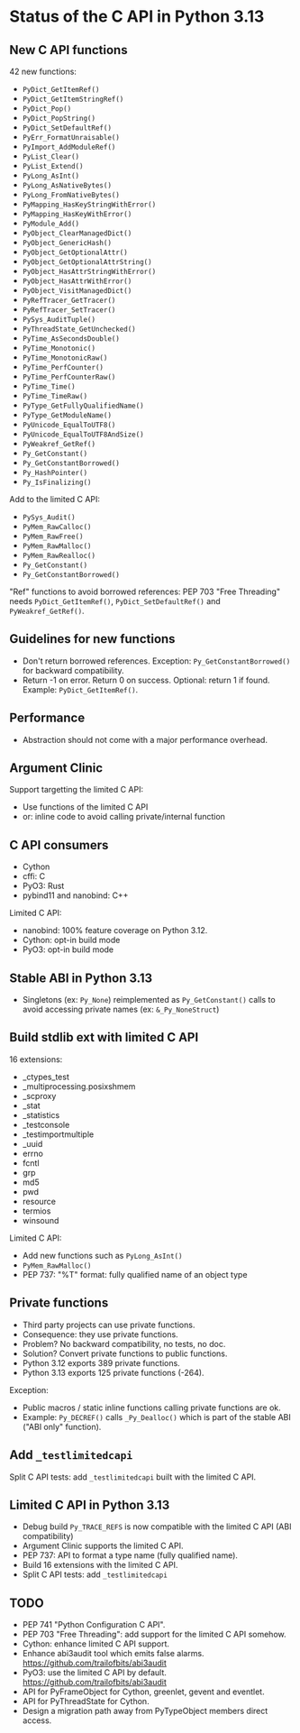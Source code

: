 # Status of the C API in Python 3.13

## New C API functions

42 new functions:

* ``PyDict_GetItemRef()``
* ``PyDict_GetItemStringRef()``
* ``PyDict_Pop()``
* ``PyDict_PopString()``
* ``PyDict_SetDefaultRef()``
* ``PyErr_FormatUnraisable()``
* ``PyImport_AddModuleRef()``
* ``PyList_Clear()``
* ``PyList_Extend()``
* ``PyLong_AsInt()``
* ``PyLong_AsNativeBytes()``
* ``PyLong_FromNativeBytes()``
* ``PyMapping_HasKeyStringWithError()``
* ``PyMapping_HasKeyWithError()``
* ``PyModule_Add()``
* ``PyObject_ClearManagedDict()``
* ``PyObject_GenericHash()``
* ``PyObject_GetOptionalAttr()``
* ``PyObject_GetOptionalAttrString()``
* ``PyObject_HasAttrStringWithError()``
* ``PyObject_HasAttrWithError()``
* ``PyObject_VisitManagedDict()``
* ``PyRefTracer_GetTracer()``
* ``PyRefTracer_SetTracer()``
* ``PySys_AuditTuple()``
* ``PyThreadState_GetUnchecked()``
* ``PyTime_AsSecondsDouble()``
* ``PyTime_Monotonic()``
* ``PyTime_MonotonicRaw()``
* ``PyTime_PerfCounter()``
* ``PyTime_PerfCounterRaw()``
* ``PyTime_Time()``
* ``PyTime_TimeRaw()``
* ``PyType_GetFullyQualifiedName()``
* ``PyType_GetModuleName()``
* ``PyUnicode_EqualToUTF8()``
* ``PyUnicode_EqualToUTF8AndSize()``
* ``PyWeakref_GetRef()``
* ``Py_GetConstant()``
* ``Py_GetConstantBorrowed()``
* ``Py_HashPointer()``
* ``Py_IsFinalizing()``

Add to the limited C API:

* ``PySys_Audit()``
* ``PyMem_RawCalloc()``
* ``PyMem_RawFree()``
* ``PyMem_RawMalloc()``
* ``PyMem_RawRealloc()``
* ``Py_GetConstant()``
* ``Py_GetConstantBorrowed()``

"Ref" functions to avoid borrowed references: PEP 703 "Free Threading" needs
``PyDict_GetItemRef()``, ``PyDict_SetDefaultRef()`` and ``PyWeakref_GetRef()``.

## Guidelines for new functions

* Don't return borrowed references. Exception: ``Py_GetConstantBorrowed()``
  for backward compatibility.
* Return -1 on error. Return 0 on success. Optional: return 1 if found.
  Example: `PyDict_GetItemRef()`.

## Performance

* Abstraction should not come with a major performance overhead.

## Argument Clinic

Support targetting the limited C API:

* Use functions of the limited C API
* or: inline code to avoid calling private/internal function

## C API consumers

* Cython
* cffi: C
* PyO3: Rust
* pybind11 and nanobind: C++

Limited C API:

* nanobind: 100% feature coverage on Python 3.12.
* Cython: opt-in build mode
* PyO3: opt-in build mode

## Stable ABI in Python 3.13

* Singletons (ex: `Py_None`) reimplemented as
  `Py_GetConstant()` calls to avoid accessing private names
  (ex: `&_Py_NoneStruct`)

## Build stdlib ext with limited C API

16 extensions:

* _ctypes_test
* _multiprocessing.posixshmem
* _scproxy
* _stat
* _statistics
* _testconsole
* _testimportmultiple
* _uuid
* errno
* fcntl
* grp
* md5
* pwd
* resource
* termios
* winsound

Limited C API:

* Add new functions such as `PyLong_AsInt()`
* `PyMem_RawMalloc()`
* PEP 737: "%T" format: fully qualified name of an object type

## Private functions

* Third party projects can use private functions.
* Consequence: they use private functions.
* Problem? No backward compatibility, no tests, no doc.
* Solution? Convert private functions to public functions.
* Python 3.12 exports 389 private functions.
* Python 3.13 exports 125 private functions (-264).

Exception:

* Public macros / static inline functions calling private functions are ok.
* Example: `Py_DECREF()` calls `_Py_Dealloc()` which is part of the stable ABI
  ("ABI only" function).

## Add `_testlimitedcapi`

Split C API tests: add `_testlimitedcapi` built with the limited C API.

## Limited C API in Python 3.13

* Debug build `Py_TRACE_REFS` is now compatible with the limited C API
  (ABI compatibility)
* Argument Clinic supports the limited C API.
* PEP 737: API to format a type name (fully qualified name).
* Build 16 extensions with the limited C API.
* Split C API tests: add `_testlimitedcapi`

## TODO

* PEP 741 "Python Configuration C API".
* PEP 703 "Free Threading": add support for the limited C API somehow.
* Cython: enhance limited C API support.
* Enhance abi3audit tool which emits false alarms.
  https://github.com/trailofbits/abi3audit
* PyO3: use the limited C API by default.
  https://github.com/trailofbits/abi3audit
* API for PyFrameObject for Cython, greenlet, gevent and eventlet.
* API for PyThreadState for Cython.
* Design a migration path away from PyTypeObject members direct access.
